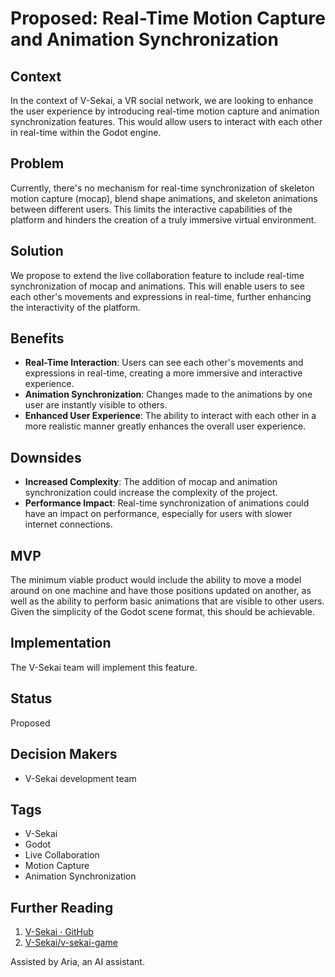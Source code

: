 # Proposed: Real-Time Motion Capture and Animation Synchronization

## Context

In the context of V-Sekai, a VR social network, we are looking to enhance the user experience by introducing real-time motion capture and animation synchronization features. This would allow users to interact with each other in real-time within the Godot engine.

## Problem

Currently, there's no mechanism for real-time synchronization of skeleton motion capture (mocap), blend shape animations, and skeleton animations between different users. This limits the interactive capabilities of the platform and hinders the creation of a truly immersive virtual environment.

## Solution

We propose to extend the live collaboration feature to include real-time synchronization of mocap and animations. This will enable users to see each other's movements and expressions in real-time, further enhancing the interactivity of the platform.

## Benefits

- **Real-Time Interaction**: Users can see each other's movements and expressions in real-time, creating a more immersive and interactive experience.
- **Animation Synchronization**: Changes made to the animations by one user are instantly visible to others.
- **Enhanced User Experience**: The ability to interact with each other in a more realistic manner greatly enhances the overall user experience.

## Downsides

- **Increased Complexity**: The addition of mocap and animation synchronization could increase the complexity of the project.
- **Performance Impact**: Real-time synchronization of animations could have an impact on performance, especially for users with slower internet connections.

## MVP

The minimum viable product would include the ability to move a model around on one machine and have those positions updated on another, as well as the ability to perform basic animations that are visible to other users. Given the simplicity of the Godot scene format, this should be achievable.

## Implementation

The V-Sekai team will implement this feature.

## Status

Proposed

## Decision Makers

- V-Sekai development team

## Tags

- V-Sekai
- Godot
- Live Collaboration
- Motion Capture
- Animation Synchronization

## Further Reading

1. [V-Sekai · GitHub](https://github.com/v-sekai)
2. [V-Sekai/v-sekai-game](https://github.com/v-sekai/v-sekai-game)

Assisted by Aria, an AI assistant.
